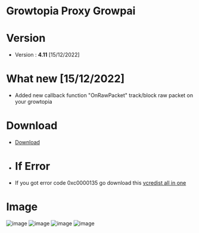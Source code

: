 # Growtopia Proxy Growpai
# Version
* Version : <b>4.11</b> [15/12/2022]
# What new [15/12/2022]
* Added new callback function "OnRawPacket" track/block raw packet on your growtopia
# Download
* [Download](https://www.mediafire.com/file/up88cg466h9j3vy/growpai.rar/file)
* # If Error
* If you got error code 0xc0000135 go download this [vcredist all in one](https://www.techpowerup.com/download/visual-c-redistributable-runtime-package-all-in-one)

# Image
![image](https://user-images.githubusercontent.com/53701922/205014438-9e8a3ec7-35c6-40a7-be13-478d01efcc51.png)
![image](https://user-images.githubusercontent.com/53701922/205014492-a8d38d18-4ce4-4a75-ae5c-cdef691195b1.png)
![image](https://user-images.githubusercontent.com/53701922/205014619-203e40a4-3fcb-48c8-ad79-a78c7f983fc1.png)
![image](https://user-images.githubusercontent.com/53701922/205014578-27c85b1f-b075-46b5-9672-2881e22bffb6.png)
